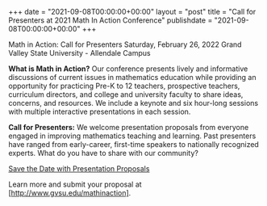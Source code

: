 +++ 
date = "2021-09-08T00:00:00+00:00" 
layout = "post" 
title = "Call for Presenters at 2021 Math In Action Conference" 
publishdate = "2021-09-08T00:00:00+00:00"
+++

Math in Action: Call for Presenters 
Saturday, February 26, 2022
Grand Valley State University - Allendale Campus

**What is Math in Action?**
Our conference presents lively and informative discussions of current issues in mathematics education while providing an opportunity for practicing Pre-K to 12 teachers, prospective teachers, curriculum directors, and college and university faculty to share ideas, concerns, and resources. We include a keynote and six hour-long sessions with multiple interactive presentations in each session.

**Call for Presenters:** 
We welcome presentation proposals from everyone engaged in improving mathematics teaching and learning. Past presenters have ranged from early-career, first-time speakers to nationally recognized experts. What do you have to share with our community?

<a href="https://github.com/MichMATYCwebsite/MichMATYC/files/7129552/Save.the.Date.with.presentation.proposals.32.pdf">Save the Date with Presentation Proposals</a>

Learn more and submit your proposal at [http://www.gvsu.edu/mathinaction].
